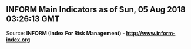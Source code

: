## INFORM Main Indicators as of Sun, 05 Aug 2018 03:26:13 GMT

Source: **INFORM (Index For Risk Management) - http://www.inform-index.org**